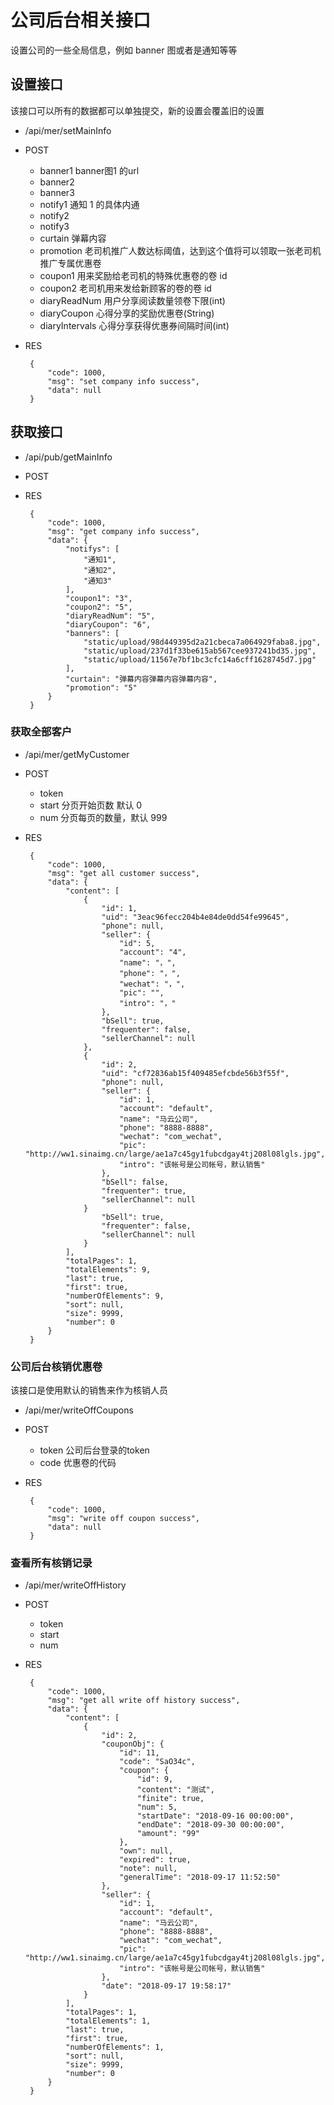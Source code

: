 # 公司后台相关接口
设置公司的一些全局信息，例如 banner 图或者是通知等等

## 设置接口
该接口可以所有的数据都可以单独提交，新的设置会覆盖旧的设置

 - /api/mer/setMainInfo
 - POST
     - banner1         banner图1 的url
     - banner2
     - banner3
     - notify1         通知 1 的具体内通
     - notify2
     - notify3
     - curtain         弹幕内容
     - promotion       老司机推广人数达标阈值，达到这个值将可以领取一张老司机推广专属优惠卷
     - coupon1         用来奖励给老司机的特殊优惠卷的卷 id
     - coupon2         老司机用来发给新顾客的卷的卷 id
     - diaryReadNum    用户分享阅读数量领卷下限(int)
     - diaryCoupon     心得分享的奖励优惠卷(String)
     - diaryIntervals  心得分享获得优惠券间隔时间(int)
  
 - RES
    
        {
            "code": 1000,
            "msg": "set company info success",
            "data": null
        }

## 获取接口
 - /api/pub/getMainInfo
 - POST
 - RES
        
        {
            "code": 1000,
            "msg": "get company info success",
            "data": {
                "notifys": [
                    "通知1",
                    "通知2",
                    "通知3"
                ],
                "coupon1": "3",
                "coupon2": "5",
                "diaryReadNum": "5",
                "diaryCoupon": "6",
                "banners": [
                    "static/upload/98d449395d2a21cbeca7a064929faba8.jpg",
                    "static/upload/237d1f33be615ab567cee937241bd35.jpg",
                    "static/upload/11567e7bf1bc3cfc14a6cff1628745d7.jpg"
                ],
                "curtain": "弹幕内容弹幕内容弹幕内容",
                "promotion": "5"
            }
        }
        
### 获取全部客户
 - /api/mer/getMyCustomer
 - POST
    - token
    - start     分页开始页数 默认 0
    - num       分页每页的数量，默认 999
 
 - RES
 
        {
            "code": 1000,
            "msg": "get all customer success",
            "data": {
                "content": [
                    {
                        "id": 1,
                        "uid": "3eac96fecc204b4e84de0dd54fe99645",
                        "phone": null,
                        "seller": {
                            "id": 5,
                            "account": "4",
                            "name": "，",
                            "phone": "，",
                            "wechat": "，",
                            "pic": "",
                            "intro": "，"
                        },
                        "bSell": true,
                        "frequenter": false,
                        "sellerChannel": null
                    },
                    {
                        "id": 2,
                        "uid": "cf72836ab15f409485efcbde56b3f55f",
                        "phone": null,
                        "seller": {
                            "id": 1,
                            "account": "default",
                            "name": "马云公司",
                            "phone": "8888-8888",
                            "wechat": "com_wechat",
                            "pic": "http://ww1.sinaimg.cn/large/ae1a7c45gy1fubcdgay4tj208l08lgls.jpg",
                            "intro": "该帐号是公司帐号，默认销售"
                        },
                        "bSell": false,
                        "frequenter": true,
                        "sellerChannel": null
                    }
                        "bSell": true,
                        "frequenter": false,
                        "sellerChannel": null
                    }
                ],
                "totalPages": 1,
                "totalElements": 9,
                "last": true,
                "first": true,
                "numberOfElements": 9,
                "sort": null,
                "size": 9999,
                "number": 0
            }
        }
        
### 公司后台核销优惠卷
该接口是使用默认的销售来作为核销人员

 - /api/mer/writeOffCoupons
 - POST
    - token 公司后台登录的token
    - code 优惠卷的代码
 - RES 
    
        {
            "code": 1000,
            "msg": "write off coupon success",
            "data": null
        }

### 查看所有核销记录
 - /api/mer/writeOffHistory
 - POST
    - token
    - start
    - num
    
 - RES
 
        {
            "code": 1000,
            "msg": "get all write off history success",
            "data": {
                "content": [
                    {
                        "id": 2,
                        "couponObj": {
                            "id": 11,
                            "code": "SaO34c",
                            "coupon": {
                                "id": 9,
                                "content": "测试",
                                "finite": true,
                                "num": 5,
                                "startDate": "2018-09-16 00:00:00",
                                "endDate": "2018-09-30 00:00:00",
                                "amount": "99"
                            },
                            "own": null,
                            "expired": true,
                            "note": null,
                            "generalTime": "2018-09-17 11:52:50"
                        },
                        "seller": {
                            "id": 1,
                            "account": "default",
                            "name": "马云公司",
                            "phone": "8888-8888",
                            "wechat": "com_wechat",
                            "pic": "http://ww1.sinaimg.cn/large/ae1a7c45gy1fubcdgay4tj208l08lgls.jpg",
                            "intro": "该帐号是公司帐号，默认销售"
                        },
                        "date": "2018-09-17 19:58:17"
                    }
                ],
                "totalPages": 1,
                "totalElements": 1,
                "last": true,
                "first": true,
                "numberOfElements": 1,
                "sort": null,
                "size": 9999,
                "number": 0
            }
        }